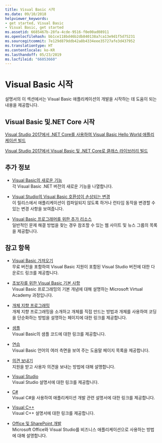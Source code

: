 ```yaml
---
title: Visual Basic 시작
ms.date: 09/10/2018
helpviewer_keywords:
- get started, Visual Basic
- Visual Basic, get started
ms.assetid: 6685467b-28fa-4cde-9516-f0e00ad08911
ms.openlocfilehash: bb1ce118bd46b2db840138a7ca13e9d1f5d75231
ms.sourcegitcommit: 7e129d879ddb42a8b4334eee35727afe3d437952
ms.translationtype: HT
ms.contentlocale: ko-KR
ms.lasthandoff: 05/23/2019
ms.locfileid: "66053660"
---
```

# <a name="get-started-with-visual-basic"></a>Visual Basic 시작
설명서의 이 섹션에서는 Visual Basic 애플리케이션의 개발을 시작하는 데 도움이 되는 내용을 제공합니다.  
  
## <a name="get-started-with-visual-basic-and-net-core"></a>Visual Basic 및.NET Core 시작

[Visual Studio 2017에서 .NET Core를 사용하여 Visual Basic Hello World 애플리케이션 빌드](../../core/tutorials/vb-with-visual-studio.md)

[Visual Studio 2017에서 Visual Basic 및 .NET Core로 클래스 라이브러리 빌드](../../core/tutorials/vb-library-with-visual-studio.md)  

## <a name="additional-information"></a>추가 정보

- [Visual Basic의 새로운 기능](whats-new.md)\
각 Visual Basic .NET 버전의 새로운 기능을 나열합니다.

- [Visual Studio의 Visual Basic 호환성이 손상되는 변경](breaking-changes-in-visual-studio.md)\
이 릴리스에서 애플리케이션이 컴파일되지 않도록 하거나 런타임 동작을 변경할 수 있는 변경 사항을 보여줍니다.

- [Visual Basic 프로그래머를 위한 추가 리소스](additional-resources.md)\
일반적인 문제 해결 방법을 찾는 경우 참조할 수 있는 웹 사이트 및 뉴스 그룹의 목록을 제공합니다.

## <a name="see-also"></a>참고 항목

- [Visual Basic 가져오기](https://aka.ms/vsdownload?utm_source=mscom&utm_campaign=msdocs)\
무료 버전을 포함하여 Visual Basic 지원이 포함된 Visual Studio 버전에 대한 다운로드 링크를 제공합니다.

- [초보자를 위한 Visual Basic 기본 사항](https://mva.microsoft.com/en-us/training-courses/visual-basic-fundamentals-for-absolute-beginners-16507)\
Visual Basic 프로그래밍의 기본 개념에 대해 설명하는 Microsoft Virtual Academy 과정입니다.

- [개체 지향 프로그래밍](../programming-guide/concepts/object-oriented-programming.md)\
개체 지향 프로그래밍을 소개하고 개체를 직접 만드는 방법과 개체를 사용하여 코딩을 단순화하는 방법을 설명하는 페이지에 대한 링크를 제공합니다.

- [샘플](../../visual-basic/sample-applications.md)\
Visual Basic의 샘플 코드에 대한 링크를 제공합니다.

- [연습](../../visual-basic/walkthroughs.md)\
Visual Basic 언어의 여러 측면을 보여 주는 도움말 페이지 목록을 제공합니다.

- [의견 보내기](/visualstudio/ide/talk-to-us)\
지원을 받고 사용자 의견을 보내는 방법에 대해 설명합니다.

- [Visual Studio](/visualstudio/)\
Visual Studio 설명서에 대한 링크를 제공합니다.

- [C#](../../csharp/index.md)\
Visual C#을 사용하여 애플리케이션 개발 관련 설명서에 대한 링크를 제공합니다.

- [Visual C++](/cpp/)\
Visual C++ 설명서에 대한 링크를 제공합니다.

- [Office 및 SharePoint 개발](/visualstudio/vsto/office-and-sharepoint-development-in-visual-studio)\
Microsoft Office와 Visual Studio를 비즈니스 애플리케이션으로 사용하는 방법에 대해 설명합니다.
